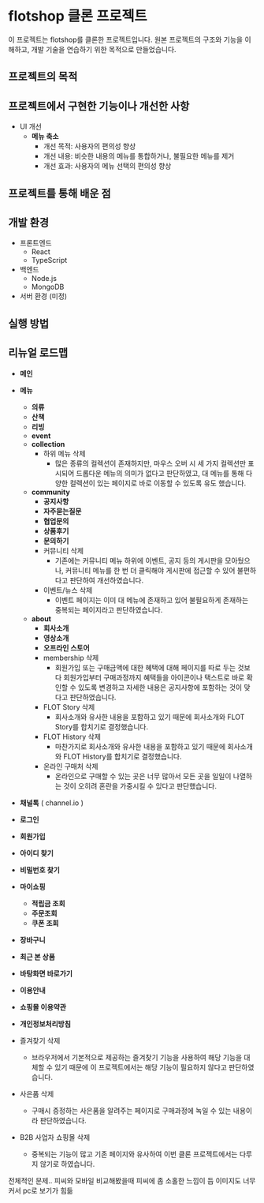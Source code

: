 # flotshop 클론 프로젝트

이 프로젝트는 flotshop를 클론한 프로젝트입니다. 원본 프로젝트의 구조와 기능을 이해하고, 개발 기술을 연습하기 위한 목적으로 만들었습니다.

## 프로젝트의 목적

## 프로젝트에서 구현한 기능이나 개선한 사항
- UI 개선
    - **메뉴 축소**
        - 개선 목적: 사용자의 편의성 향상
        - 개선 내용: 비슷한 내용의 메뉴를 통합하거나, 불필요한 메뉴를 제거
        - 개선 효과: 사용자의 메뉴 선택의 편의성 향상

## 프로젝트를 통해 배운 점

## 개발 환경
* 프론트엔드
    * React
    * TypeScript
* 백엔드
    * Node.js
    * MongoDB
* 서버 환경 (미정)

## 실행 방법

## 리뉴얼 로드맵

- **메인**

- **메뉴**
    - **의류**
    - **산책**
    - **리빙**
    - **event**
    - **collection**
        - 하위 메뉴 삭제<br />
            - 많은 종류의 컬렉션이 존재하지만, 마우스 오버 시 세 가지 컬렉션만 표시되어 드롭다운 메뉴의 의미가 없다고 판단하였고, 대 메뉴를 통해 다양한 컬렉션이 있는 페이지로 바로 이동할 수 있도록 유도 했습니다.
    - **community**
        - **공지사항**
        - **자주묻는질문**
        - **협업문의**
        - **상품후기**
        - **문의하기**
        - 커뮤니티 삭제<br />
            - 기존에는 커뮤니티 메뉴 하위에 이벤트, 공지 등의 게시판을 모아뒀으나, 커뮤니티 메뉴를 한 번 더 클릭해야 게시판에 접근할 수 있어 불편하다고 판단하여 개선하였습니다.
        - 이벤트/뉴스 삭제 <br />
            - 이벤트 페이지는 이미 대 메뉴에 존재하고 있어 불필요하게 존재하는 중복되는 페이지라고 판단하였습니다.
    - **about**
        - **회사소개**
        - **영상소개**
        - **오프라인 스토어**
        - membership 삭제<br />
            - 회원가입 또는 구매금액에 대한 혜택에 대해 페이지를 따로 두는 것보다 회원가입부터 구매과정까지 혜택들을 아이콘이나 택스트로 바로 확인할 수 있도록 변경하고 자세한 내용은 공지사항에 포함하는 것이 맞다고 판단하였습니다.
        - FLOT Story 삭제<br />
            - 회사소개와 유사한 내용을 포함하고 있기 때문에 회사소개와 FLOT Story를 합치기로 결정했습니다.
        - FLOT History 삭제<br />
            - 마찬가지로 회사소개와 유사한 내용을 포함하고 있기 때문에 회사소개와 FLOT History를 합치기로 결정했습니다.
        - 온라인 구매처 삭제<br />
            - 온라인으로 구매할 수 있는 곳은 너무 많아서 모든 곳을 일일이 나열하는 것이 오히려 혼란을 가중시킬 수 있다고 판단했습니다.

- **채널톡** ( channel.io )

- **로그인**

- **회원가입**

- **아이디 찾기**

- **비밀번호 찾기**

- **마이쇼핑**
    - **적립금 조회**
    - **주문조회**
    - **쿠폰 조회**

- **장바구니**

- **최근 본 상품**

- **바탕화면 바로가기**

- **이용안내**

- **쇼핑몰 이용약관**

- **개인정보처리방침**

- 즐겨찾기 삭제
    - 브라우저에서 기본적으로 제공하는 즐겨찾기 기능을 사용하여 해당 기능을 대체할 수 있기 때문에 이 프로젝트에서는 해당 기능이 필요하지 않다고 판단하였습니다.

- 사은품 삭제
    - 구매시 증정하는 사은품을 알려주는 페이지로 구매과정에 녹일 수 있는 내용이라 판단하였습니다.

- B2B 사업자 쇼핑몰 삭제
    - 중복되는 기능이 많고 기존 페이지와 유사하여 이번 클론 프로젝트에서는 다루지 않기로 하였습니다.

전체적인 문제..
피씨와 모바일 비교해봤을때 피씨에 좀 소홀한 느낌이 듬 이미지도 너무 커서 pc로 보기가 힘듦